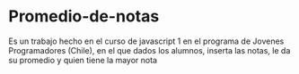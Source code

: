 # Promedio-de-notas
Es un trabajo hecho en el curso de javascript 1 en el programa de Jovenes Programadores (Chile), en el que dados los alumnos, inserta las notas, le da su promedio y quien tiene la mayor nota
